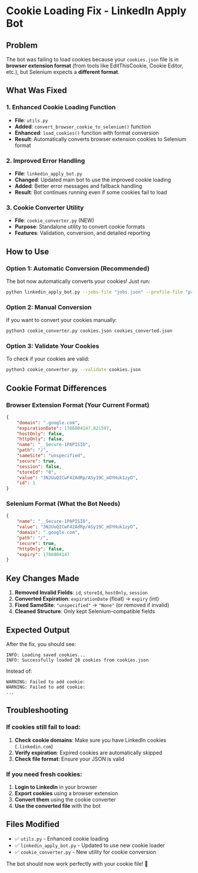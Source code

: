 # Cookie Loading Fix - LinkedIn Apply Bot

## Problem
The bot was failing to load cookies because your `cookies.json` file is in **browser extension format** (from tools like EditThisCookie, Cookie Editor, etc.), but Selenium expects a **different format**.

## What Was Fixed

### 1. Enhanced Cookie Loading Function
- **File**: `utils.py`
- **Added**: `convert_browser_cookie_to_selenium()` function
- **Enhanced**: `load_cookies()` function with format conversion
- **Result**: Automatically converts browser extension cookies to Selenium format

### 2. Improved Error Handling
- **File**: `linkedin_apply_bot.py`
- **Changed**: Updated main bot to use the improved cookie loading
- **Added**: Better error messages and fallback handling
- **Result**: Bot continues running even if some cookies fail to load

### 3. Cookie Converter Utility
- **File**: `cookie_converter.py` (NEW)
- **Purpose**: Standalone utility to convert cookie formats
- **Features**: Validation, conversion, and detailed reporting

## How to Use

### Option 1: Automatic Conversion (Recommended)
The bot now automatically converts your cookies! Just run:
```bash
python linkedin_apply_bot.py --jobs-file "jobs.json" --profile-file "profile.json" --cookies-file "cookies.json"
```

### Option 2: Manual Conversion
If you want to convert your cookies manually:
```bash
python3 cookie_converter.py cookies.json cookies_converted.json
```

### Option 3: Validate Your Cookies
To check if your cookies are valid:
```bash
python3 cookie_converter.py --validate cookies.json
```

## Cookie Format Differences

### Browser Extension Format (Your Current Format)
```json
{
    "domain": ".google.com",
    "expirationDate": 1786804147.821597,
    "hostOnly": false,
    "httpOnly": false,
    "name": "__Secure-1PAPISID",
    "path": "/",
    "sameSite": "unspecified",
    "secure": true,
    "session": false,
    "storeId": "0",
    "value": "3NJUuQICwF42AdRp/ASy19C_mOYHuk1zyO",
    "id": 1
}
```

### Selenium Format (What the Bot Needs)
```json
{
    "name": "__Secure-1PAPISID",
    "value": "3NJUuQICwF42AdRp/ASy19C_mOYHuk1zyO",
    "domain": ".google.com",
    "path": "/",
    "secure": true,
    "httpOnly": false,
    "expiry": 1786804147
}
```

## Key Changes Made

1. **Removed Invalid Fields**: `id`, `storeId`, `hostOnly`, `session`
2. **Converted Expiration**: `expirationDate` (float) → `expiry` (int)
3. **Fixed SameSite**: `"unspecified"` → `"None"` (or removed if invalid)
4. **Cleaned Structure**: Only kept Selenium-compatible fields

## Expected Output
After the fix, you should see:
```
INFO: Loading saved cookies...
INFO: Successfully loaded 20 cookies from cookies.json
```

Instead of:
```
WARNING: Failed to add cookie: 
WARNING: Failed to add cookie: 
...
```

## Troubleshooting

### If cookies still fail to load:
1. **Check cookie domains**: Make sure you have LinkedIn cookies (`.linkedin.com`)
2. **Verify expiration**: Expired cookies are automatically skipped
3. **Check file format**: Ensure your JSON is valid

### If you need fresh cookies:
1. **Login to LinkedIn** in your browser
2. **Export cookies** using a browser extension
3. **Convert them** using the cookie converter
4. **Use the converted file** with the bot

## Files Modified
- ✅ `utils.py` - Enhanced cookie loading
- ✅ `linkedin_apply_bot.py` - Updated to use new cookie loader
- ✅ `cookie_converter.py` - New utility for cookie conversion

The bot should now work perfectly with your cookie file! 🎉